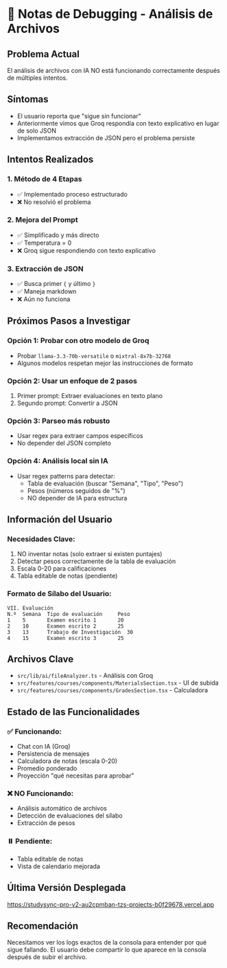 # 🐛 Notas de Debugging - Análisis de Archivos

## Problema Actual
El análisis de archivos con IA NO está funcionando correctamente después de múltiples intentos.

## Síntomas
- El usuario reporta que "sigue sin funcionar"
- Anteriormente vimos que Groq respondía con texto explicativo en lugar de solo JSON
- Implementamos extracción de JSON pero el problema persiste

## Intentos Realizados

### 1. Método de 4 Etapas
- ✅ Implementado proceso estructurado
- ❌ No resolvió el problema

### 2. Mejora del Prompt
- ✅ Simplificado y más directo
- ✅ Temperatura = 0
- ❌ Groq sigue respondiendo con texto explicativo

### 3. Extracción de JSON
- ✅ Busca primer `{` y último `}`
- ✅ Maneja markdown
- ❌ Aún no funciona

## Próximos Pasos a Investigar

### Opción 1: Probar con otro modelo de Groq
- Probar `llama-3.3-70b-versatile` o `mixtral-8x7b-32768`
- Algunos modelos respetan mejor las instrucciones de formato

### Opción 2: Usar un enfoque de 2 pasos
1. Primer prompt: Extraer evaluaciones en texto plano
2. Segundo prompt: Convertir a JSON

### Opción 3: Parseo más robusto
- Usar regex para extraer campos específicos
- No depender del JSON completo

### Opción 4: Análisis local sin IA
- Usar regex patterns para detectar:
  - Tabla de evaluación (buscar "Semana", "Tipo", "Peso")
  - Pesos (números seguidos de "%")
  - NO depender de IA para estructura

## Información del Usuario

### Necesidades Clave:
1. NO inventar notas (solo extraer si existen puntajes)
2. Detectar pesos correctamente de la tabla de evaluación
3. Escala 0-20 para calificaciones
4. Tabla editable de notas (pendiente)

### Formato de Sílabo del Usuario:
```
VII. Evaluación
N.º  Semana  Tipo de evaluación     Peso
1    5       Examen escrito 1       20
2    10      Examen escrito 2       25
3    13      Trabajo de Investigación  30
4    15      Examen escrito 3       25
```

## Archivos Clave
- `src/lib/ai/fileAnalyzer.ts` - Análisis con Groq
- `src/features/courses/components/MaterialsSection.tsx` - UI de subida
- `src/features/courses/components/GradesSection.tsx` - Calculadora

## Estado de las Funcionalidades

### ✅ Funcionando:
- Chat con IA (Groq)
- Persistencia de mensajes
- Calculadora de notas (escala 0-20)
- Promedio ponderado
- Proyección "qué necesitas para aprobar"

### ❌ NO Funcionando:
- Análisis automático de archivos
- Detección de evaluaciones del sílabo
- Extracción de pesos

### ⏸️ Pendiente:
- Tabla editable de notas
- Vista de calendario mejorada

## Última Versión Desplegada
https://studysync-pro-v2-au2cpmban-tzs-projects-b0f29678.vercel.app

## Recomendación
Necesitamos ver los logs exactos de la consola para entender por qué sigue fallando.
El usuario debe compartir lo que aparece en la consola después de subir el archivo.
